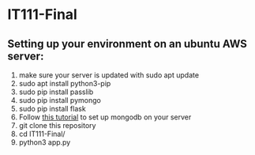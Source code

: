 # IT111-Final

## Setting up your environment on an ubuntu AWS server:
1. make sure your server is updated with sudo apt update
2. sudo apt install python3-pip
3. sudo pip install passlib
4. sudo pip install pymongo
5. sudo pip install flask
6. Follow [this tutorial](https://docs.mongodb.com/manual/tutorial/install-mongodb-on-ubuntu/) to set up mongodb on your server
7. git clone this repository
8. cd IT111-Final/
9. python3 app.py
